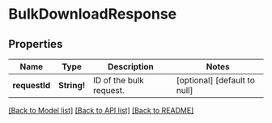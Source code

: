 # BulkDownloadResponse

## Properties
Name | Type | Description | Notes
------------ | ------------- | ------------- | -------------
**requestId** | **String!** | ID of the bulk request. | [optional] [default to null]

[[Back to Model list]](../README.md#documentation-for-models) [[Back to API list]](../README.md#documentation-for-api-endpoints) [[Back to README]](../README.md)


